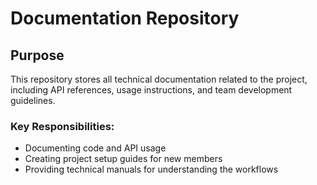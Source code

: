 # **Documentation Repository**

## **Purpose**
This repository stores all technical documentation related to the project, including API references, usage instructions, and team development guidelines.

### **Key Responsibilities**:
- Documenting code and API usage
- Creating project setup guides for new members
- Providing technical manuals for understanding the workflows

